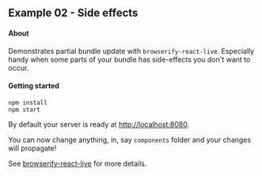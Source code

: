 ## Example 02 - Side effects

#### About
Demonstrates partial bundle update with `browserify-react-live`. Especially handy when some parts of your bundle has side-effects you don't want to occur.

#### Getting started
```
npm install
npm start
```

By default your server is ready at [http://localhost:8080](http://localhost:8080).

You can now change anything, in, say `components` folder and your changes will propagate!

See [browserify-react-live](https://github.com/Kureev/browserify-react-live) for more details.
